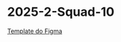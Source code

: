 # 2025-2-Squad-10

[Template do Figma](https://www.figma.com/board/8Jsltq8BOL65CsMoRWFjik/Template-MDS--Copy-?node-id=0-1&p=f&t=VwX8J9u2KCdnL2r7-0)
